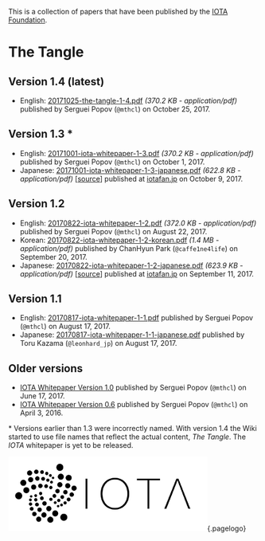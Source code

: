 <!-- TITLE: Whitepapers -->
<!-- SUBTITLE: IOTA & The Tangle -->

This is a collection of papers that have been published by the [IOTA Foundation](/iota/foundation).
# The Tangle
## Version 1.4 (latest)
* English: [20171025-the-tangle-1-4.pdf](/uploads/research-whitepaper/20171025-the-tangle-1-4.pdf) *(370.2 KB - application/pdf)* published by Serguei Popov (`@mthcl`) on October 25, 2017.

## Version 1.3 *
* English: [20171001-iota-whitepaper-1-3.pdf](/uploads/research-whitepaper/20171001-iota-whitepaper-1-3.pdf) *(370.2 KB - application/pdf)* published by Serguei Popov (`@mthcl`) on October 1, 2017.
* Japanese: [20171001-iota-whitepaper-1-3-japanese.pdf](/uploads/research-whitepaper/20171001-iota-whitepaper-1-3-japanese.pdf) *(622.8 KB - application/pdf)* [[source](https://iotafan.jp/wp-content/uploads/2017/10/iota1_3jp.pdf)] published at [iotafan.jp](https://iotafan.jp/wp/iota-wp-1-3-jp/) on October 9, 2017.

## Version 1.2
* English: [20170822-iota-whitepaper-1-2.pdf](/uploads/research-whitepaper/20170822-iota-whitepaper-1-2.pdf) *(372.0 KB - application/pdf)* published by Serguei Popov (`@mthcl`) on August 22, 2017.
* Korean: [20170822-iota-whitepaper-1-2-korean.pdf](/uploads/research-whitepaper/20170822-iota-whitepaper-1-2-korean.pdf) *(1.4 MB - application/pdf)* published by ChanHyun Park (`@caffe1ne4life`) on September 20, 2017.
* Japanese: [20170822-iota-whitepaper-1-2-japanese.pdf](/uploads/research-whitepaper/20170822-iota-whitepaper-1-2-japanese.pdf) *(623.9 KB - application/pdf)* [[source](https://iotafan.jp/wp-content/uploads/2017/09/iota1_2jp.pdf)] published at [iotafan.jp](https://iotafan.jp/wp/iota-wp-jp/) on September 11, 2017.

## Version 1.1
* English: [20170817-iota-whitepaper-1-1.pdf](/uploads/research-whitepaper/20170817-iota-whitepaper-1-1.pdf) published by Serguei Popov (`@mthcl`) on August 17, 2017.
* Japanese: [20170817-iota-whitepaper-1-1-japanese.pdf](/uploads/research-whitepaper/20170817-iota-whitepaper-1-1-japanese.pdf) published by Toru Kazama (`@leonhard_jp`) on August 17, 2017.

## Older versions
* [IOTA Whitepaper Version 1.0](/uploads/research-whitepaper/20170617-iota-whitepaper-1-0-1.pdf) published by Serguei Popov (`@mthcl`) on June 17, 2017.
* [IOTA Whitepaper Version 0.6](/uploads/research-whitepaper/20160403-iota-whitepaper-0-6.pdf) published by Serguei Popov (`@mthcl`) on April 3, 2016.

\* Versions earlier than 1.3 were incorrectly named. With version 1.4 the Wiki started to use file names that reflect the actual content, *The Tangle*. The *IOTA* whitepaper is yet to be released.

![IOTA logo](/uploads/iota/iota-logo-transparent.png "IOTA"){.pagelogo}